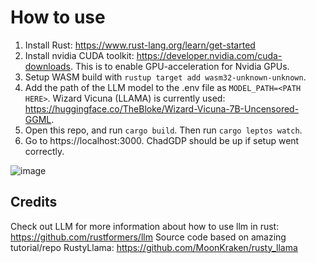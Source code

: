 # How to use

1. Install Rust: https://www.rust-lang.org/learn/get-started
2. Install nvidia CUDA toolkit: https://developer.nvidia.com/cuda-downloads. This is to enable GPU-acceleration for Nvidia GPUs.
3. Setup WASM build with `rustup target add wasm32-unknown-unknown`.
4. Add the path of the LLM model to the .env file as `MODEL_PATH=<PATH HERE>`. Wizard Vicuna (LLAMA) is currently used: https://huggingface.co/TheBloke/Wizard-Vicuna-7B-Uncensored-GGML.
5. Open this repo, and run `cargo build`. Then run `cargo leptos watch`.
6. Go to https://localhost:3000. ChadGDP should be up if setup went correctly.


![image](https://github.com/marcusbirkeland/chadGDP/assets/36818485/af46278e-343b-4890-bd75-154c5f19f1fd)


## Credits
Check out LLM for more information about how to use llm in rust: https://github.com/rustformers/llm
Source code based on amazing tutorial/repo RustyLlama: https://github.com/MoonKraken/rusty_llama
